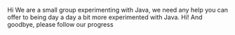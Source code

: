 Hi
We are a small group experimenting with Java, we need any help you can offer to being day a day a bit more experimented with Java. Hi! And goodbye, please follow our progress
